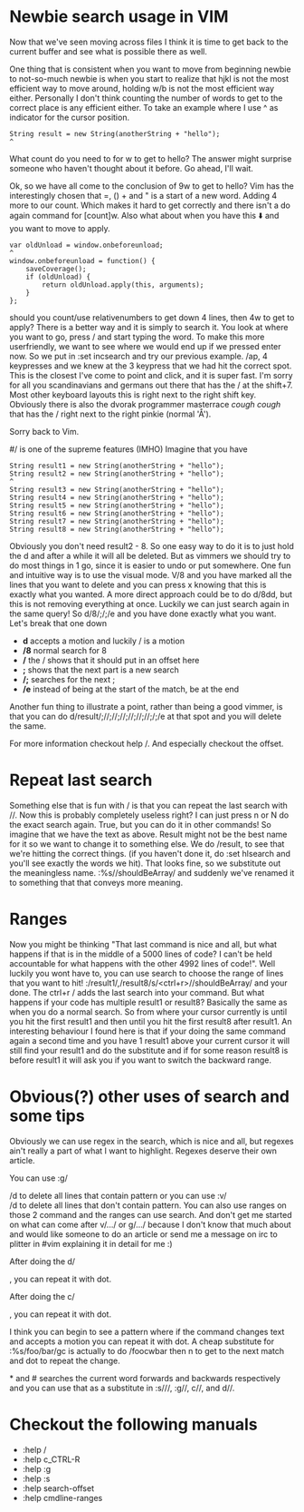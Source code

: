 # Newbie search usage in VIM
Now that we've seen moving across files I think it is time to get back to the
current buffer and see what is possible there as well. 

One thing that is consistent when you want to move from beginning newbie to
not-so-much newbie is when you start to realize that hjkl is not the most
efficient way to move around, holding w/b is not the most efficient way either.
Personally I don't think counting the number of words to get to the correct
place is any efficient either. To take an example where I use ^ as indicator
for the cursor position.

```
String result = new String(anotherString + "hello");
^
```

What count do you need to for w to get to hello? The answer might surprise
someone who haven't thought about it before. Go ahead, I'll wait.

Ok, so we have all come to the conclusion of 9w to get to hello? Vim has the
interestingly chosen that =, ()  + and " is a start of a new word. Adding 4 
more to our count. Which makes it hard to get correctly and there isn't a do
again command for [count]w. Also what about when you have this 
⬇️ and you want to move to apply.

```
var oldUnload = window.onbeforeunload;
^
window.onbeforeunload = function() {
    saveCoverage();
    if (oldUnload) {
        return oldUnload.apply(this, arguments);
    }
};
```

should you count/use relativenumbers to get down 4 lines, then 4w to get to
apply? There is a better way and it is simply to search it. You look at where
you want to go, press / and start typing the word. To make this more
userfriendly, we want to see where we would end up if we pressed enter now.
So we put in :set incsearch and try our previous example. /ap<cr>, 4 keypresses
and we knew at the 3 keypress that we had hit the correct spot. This is the
closest I've come to point and click, and it is super fast. I'm sorry for all
you scandinavians and germans out there that has the / at the shift+7. Most other keyboard
layouts this is right next to the right shift key. Obviously there is also the
dvorak programmer masterrace *cough cough* that has the / right next to the
right pinkie (normal 'Å').

Sorry back to Vim. 

#/ is one of the supreme features (IMHO)
Imagine that you have
```
String result1 = new String(anotherString + "hello");
String result2 = new String(anotherString + "hello");
^
String result3 = new String(anotherString + "hello");
String result4 = new String(anotherString + "hello");
String result5 = new String(anotherString + "hello");
String result6 = new String(anotherString + "hello");
String result7 = new String(anotherString + "hello");
String result8 = new String(anotherString + "hello");
```
Obviously you don't need result2 - 8. So one easy way to do it is to just hold
the d and after a while it will all be deleted. But as vimmers we should try to
do most things in 1 go, since it is easier to undo or put somewhere.
One fun and intuitive way is to use the visual mode. V/8<cr> and you have marked
all the lines that you want to delete and you can press x knowing that this is
exactly what you wanted. A more direct approach could be to do d/8<cr>dd, but
this is not removing everything at once. Luckily we can just search again in
the same query! So d/8/;/;/e<cr> and you have done exactly what you want. Let's
break that one down

- **d** accepts a motion and luckily / is a motion 
- **/8** normal search for 8
- **/** the / shows that it should put in an offset here 
- **;** shows that the next part is a new search
- **/;** searches for the next ;
- **/e** instead of being at the start of the match, be at the end

Another fun thing to illustrate a point, rather than being a good vimmer, is that
you can do d/result/;//;//;//;//;//;//;/;/e at that spot and you will delete
the same. 

For more information checkout help /. And especially checkout the offset.

# Repeat last search
Something else that is fun with / is that you can repeat the last search with
//. Now this is probably completely useless right? I can just press n or N do
the exact search again. True, but you can do it in other commands! So imagine
that we have the text as above. Result might not be the best name for it so we
want to change it to something else. We do /result<cr>, to see that we're
hitting the correct things. (if you haven't done it, do :set hlsearch and
you'll see exactly the words we hit). That looks fine, so we substitute out the
meaningless name. :%s//shouldBeArray/<cr> and suddenly we've renamed it to 
something that that conveys more meaning. 

# Ranges
Now you might be thinking "That last command is nice and all, but what happens
if that is in the middle of a 5000 lines of code? I can't be held accountable
for what happens with the other 4992 lines of code!". Well luckily you wont
have to, you can use search to choose the range of lines that you want to hit!
:/result1/,/result8/s/<ctrl+r>//shouldBeArray/<cr> and your done. The ctrl+r
/ adds the last search into your command. But what happens if your code has
multiple result1 or result8? Basically the same as when you do a normal search.
So from where your cursor currently is until you hit the first result1 and then
until you hit the first result8 after result1. An interesting behaviour I found
here is that if your doing the same command again a second time and you have
1 result1 above your current cursor it will still find your result1 and do the
substitute and if for some reason result8 is before result1 it will ask you if
you want to switch the backward range.

# Obvious(?) other uses of search and some tips
Obviously we can use regex in the search, which is nice and all, but regexes
ain't really a part of what I want to highlight. Regexes deserve their own
article. 

You can use :g/<search here>/d to delete all lines that contain pattern or you
can use :v/<search here>/d to delete all lines that don't contain pattern. You
can also use ranges on those 2 command and the ranges can use search. And don't
get me started on what can come after v/.../ or g/.../ because I don't know
that much about and would like someone to do an article or send me a message on
irc to plitter in #vim explaining it in detail for me :)

After doing the d/<search>, you can repeat it with dot. 

After doing the c/<search>, you can repeat it with dot.

I think you can begin to see a pattern where if the command changes text and
accepts a motion you can repeat it with dot. A cheap substitute for
:%s/foo/bar/gc is actually to do /foo<cr>cwbar then n to get to the next match
and dot to repeat the change. 

\* and # searches the current word forwards and backwards respectively and you
can use that as a substitute in :s//<something>/, :g//<something fancy>, c//, 
and d//. 

# Checkout the following manuals
- :help /
- :help c_CTRL-R
- :help :g
- :help :s
- :help search-offset
- :help cmdline-ranges
